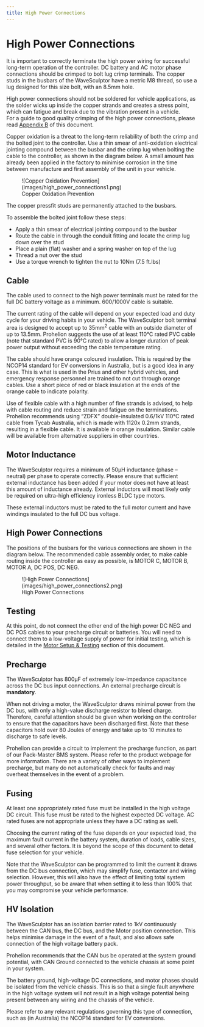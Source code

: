 ```yaml
---
title: High Power Connections
---
```


# High Power Connections

It is important to correctly terminate the high power wiring for successful long-term operation of the controller.  DC battery and AC motor phase connections should be crimped to bolt lug crimp terminals.  The copper studs in the busbars of the WaveSculptor have a metric M8 thread, so use a lug designed for this size bolt, with an 8.5mm hole.  

High power connections should not be soldered for vehicle applications, as the solder wicks up inside the copper strands and creates a stress point, which can fatigue and break due to the vibration present in a vehicle.  
For a guide to good quality crimping of the high power connections, please read [Appendix B](Appendix_B.md) of this document.

Copper oxidation is a threat to the long-term reliability of both the crimp and the bolted joint to the controller.  Use a thin smear of anti-oxidation electrical jointing compound between the busbar and the crimp lug when bolting the cable to the controller, as shown in the diagram below.  A small amount has already been applied in the factory to minimise corrosion in the time between manufacture and first assembly of the unit in your vehicle.

<figure markdown>
![Copper Oxidation Prevention](images/high_power_connections1.png)
<figcaption>Copper Oxidation Prevention</figcaption>
</figure>

The copper pressfit studs are permanently attached to the busbars.  

To assemble the bolted joint follow these steps:

*   Apply a thin smear of electrical jointing compound to the busbar
*   Route the cable in through the conduit fitting and locate the crimp lug down over the stud
*   Place a plain (flat) washer and a spring washer on top of the lug
*   Thread a nut over the stud
*   Use a torque wrench to tighten the nut to 10Nm (7.5 ft.lbs)

## Cable 

The cable used to connect to the high power terminals must be rated for the full DC battery voltage as a minimum.  600/1000V cable is suitable.

The current rating of the cable will depend on your expected load and duty cycle for your driving habits in your vehicle.  The WaveSculptor bolt terminal area is designed to accept up to 35mm<sup>2</sup> cable with an outside diameter of up to 13.5mm.  Prohelion suggests the use of at least 110°C rated PVC cable (note that standard PVC is 90°C rated) to allow a longer duration of peak power output without exceeding the cable temperature rating.  

The cable should have orange coloured insulation.  This is required by the NCOP14 standard for EV conversions in Australia, but is a good idea in any case.  This is what is used in the Prius and other hybrid vehicles, and emergency response personnel are trained to not cut through orange cables.  Use a short piece of red or black insulation at the ends of the orange cable to indicate polarity.

Use of flexible cable with a high number of fine strands is advised, to help with cable routing and reduce strain and fatigue on the terminations.  Prohelion recommends using “ZDFX” double-insulated 0.6/1kV 110°C rated cable from Tycab Australia, which is made with 1120x 0.2mm strands, resulting in a flexible cable.  It is available in orange insulation.  Similar cable will be available from alternative suppliers in other countries.

## Motor Inductance

The WaveSculptor requires a minimum of 50µH inductance (phase – neutral) per phase to operate correctly. Please ensure that sufficient external inductance has been added if your motor does not have at least this amount of inductance already.  External inductors will most likely only be required on ultra-high efficiency ironless BLDC type motors.

These external inductors must be rated to the full motor current and have windings insulated to the full DC bus voltage.

## High Power Connections

The positions of the busbars for the various connections are shown in the diagram below.  The recommended cable assembly order, to make cable routing inside the controller as easy as possible, is MOTOR C, MOTOR B, MOTOR A, DC POS, DC NEG.

<figure markdown>
![High Power Connections](images/high_power_connections2.png)
<figcaption>High Power Connections</figcaption>
</figure>

## Testing

At this point, do not connect the other end of the high power DC NEG and DC POS cables to your precharge circuit or batteries.  You will need to connect them to a low-voltage supply of power for initial testing, which is detailed in the [Motor Setup & Testing](Motor_Setup_And_Testing.md) section of this document.

## Precharge

The WaveSculptor has 800µF of extremely low-impedance capacitance across the DC bus input connections. An external precharge circuit is __mandatory__.

When not driving a motor, the WaveSculptor draws minimal power from the DC bus, with only a high-value discharge resistor to bleed charge. Therefore, careful attention should be given when working on the controller to ensure that the capacitors have been discharged first.  Note that these capacitors hold over 80 Joules of energy and take up to 10 minutes to discharge to safe levels.

Prohelion can provide a circuit to implement the precharge function, as part of our Pack-Master BMS system.  Please refer to the product webpage for more information.  There are a variety of other ways to implement precharge, but many do not automatically check for faults and may overheat themselves in the event of a problem.

## Fusing

At least one appropriately rated fuse must be installed in the high voltage DC circuit.  This fuse must be rated to the highest expected DC voltage.  AC rated fuses are not appropriate unless they have a DC rating as well.  

Choosing the current rating of the fuse depends on your expected load, the maximum fault current in the battery system, duration of loads, cable sizes, and several other factors.  It is beyond the scope of this document to detail fuse selection for your vehicle.

Note that the WaveSculptor can be programmed to limit the current it draws from the DC bus connection, which may simplify fuse, contactor and wiring selection. However, this will also have the effect of limiting total system power throughput, so be aware that when setting it to less than 100% that you may compromise your vehicle performance.

## HV Isolation

The WaveSculptor has an isolation barrier rated to 1kV continuously between the CAN bus, the DC bus, and the Motor position connection. This helps minimise damage in the event of a fault, and also allows safe connection of the high voltage battery pack.

Prohelion recommends that the CAN bus be operated at the system ground potential, with CAN Ground connected to the vehicle chassis at some point in your system.

The battery ground, high-voltage DC connections, and motor phases should be isolated from the vehicle chassis. This is so that a single fault anywhere in the high voltage system will not result in a high voltage potential being present between any wiring and the chassis of the vehicle.

Please refer to any relevant regulations governing this type of connection, such as (in Australia) the NCOP14 standard for EV conversions.